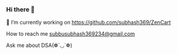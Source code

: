 ### Hi there 👋

🔭 I’m currently working on  https://github.com/subhash369/ZenCart

 How to reach me subbusubhash369234@gmail.com
 
  Ask me about DSA(❁´◡`❁)
<!--
**subhash369/subhash369** is a ✨ _special_ ✨ repository because its `README.md` (this file) appears on your GitHub profile.

Here are some ideas to get you started:

- 🔭 I’m currently working on ...
- 🌱 I’m currently learning ...
- 👯 I’m looking to collaborate on ...
- 🤔 I’m looking for help with ...
- 💬 Ask me about ...
- 📫 How to reach me: ...
- 😄 Pronouns: ...
- ⚡ Fun fact: ...
-->
